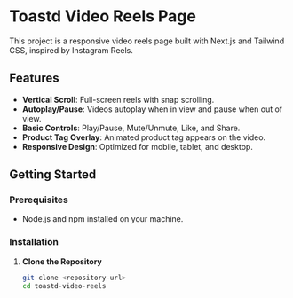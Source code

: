 # Toastd Video Reels Page

This project is a responsive video reels page built with Next.js and Tailwind CSS, inspired by Instagram Reels.

## Features

- **Vertical Scroll**: Full-screen reels with snap scrolling.
- **Autoplay/Pause**: Videos autoplay when in view and pause when out of view.
- **Basic Controls**: Play/Pause, Mute/Unmute, Like, and Share.
- **Product Tag Overlay**: Animated product tag appears on the video.
- **Responsive Design**: Optimized for mobile, tablet, and desktop.

## Getting Started

### Prerequisites

- Node.js and npm installed on your machine.

### Installation

1. **Clone the Repository**

   ```bash
   git clone <repository-url>
   cd toastd-video-reels

